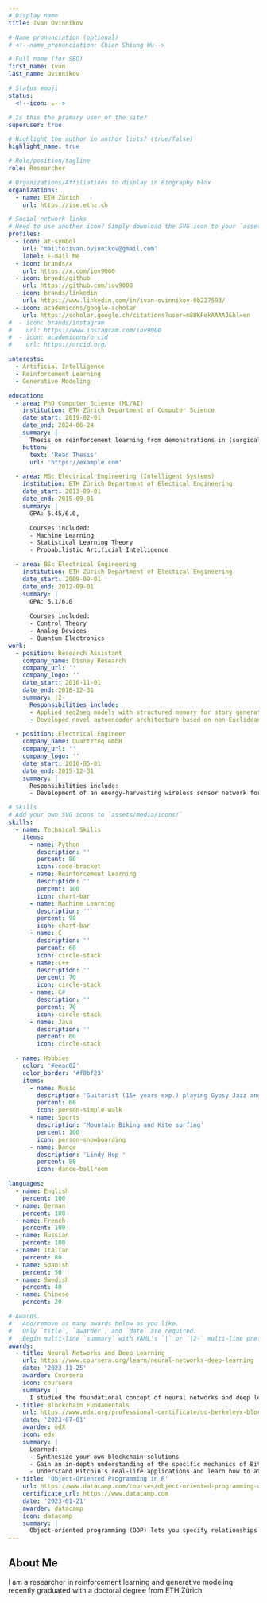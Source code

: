 ```yaml
---
# Display name
title: Ivan Ovinnikov

# Name pronunciation (optional)
# <!--name_pronunciation: Chien Shiung Wu-->

# Full name (for SEO)
first_name: Ivan    
last_name: Ovinnikov

# Status emoji
status:
  <!--icon: ☕️-->

# Is this the primary user of the site?
superuser: true

# Highlight the author in author lists? (true/false)
highlight_name: true

# Role/position/tagline
role: Researcher

# Organizations/Affiliations to display in Biography blox
organizations:
  - name: ETH Zürich
    url: https://ise.ethz.ch

# Social network links
# Need to use another icon? Simply download the SVG icon to your `assets/media/icons/` folder.
profiles:
  - icon: at-symbol
    url: 'mailto:ivan.ovinnikov@gmail.com'
    label: E-mail Me
  - icon: brands/x
    url: https://x.com/iov9000
  - icon: brands/github
    url: https://github.com/iov9000
  - icon: brands/linkedin
    url: https://www.linkedin.com/in/ivan-ovinnikov-0b227593/
  - icon: academicons/google-scholar
    url: https://scholar.google.ch/citations?user=m8UKFekAAAAJ&hl=en
#  - icon: brands/instagram
#    url: https://www.instagram.com/iov9000
#  - icon: academicons/orcid
#    url: https://orcid.org/

interests:
  - Artificial Intelligence
  - Reinforcement Learning
  - Generative Modeling

education:
  - area: PhD Computer Science (ML/AI)
    institution: ETH Zürich Department of Computer Science
    date_start: 2019-02-01
    date_end: 2024-06-24
    summary: |
      Thesis on reinforcement learning from demonstrations in (surgical) digital twins. Supervised by Prof. Joachim Buhmann and Prof. Andreas Krause.
    button:
      text: 'Read Thesis'
      url: 'https://example.com'

  - area: MSc Electrical Engineering (Intelligent Systems)
    institution: ETH Zürich Department of Electical Engineering
    date_start: 2013-09-01
    date_end: 2015-09-01
    summary: |
      GPA: 5.45/6.0,

      Courses included:
      - Machine Learning 
      - Statistical Learning Theory
      - Probabilistic Artificial Intelligence

  - area: BSc Electrical Engineering
    institution: ETH Zürich Department of Electical Engineering
    date_start: 2009-09-01
    date_end: 2012-09-01
    summary: |
      GPA: 5.1/6.0
      
      Courses included:
      - Control Theory
      - Analog Devices 
      - Quantum Electronics
work:
  - position: Research Assistant
    company_name: Disney Research 
    company_url: ''
    company_logo: ''
    date_start: 2016-11-01
    date_end: 2018-12-31
    summary: |2-
      Responsibilities include:
      - Applied seq2seq models with structured memory for story generation.
      - Developed novel autoencoder architecture based on non-Euclidean latent space geometry.

  - position: Electrical Engineer 
    company_name: Quartzteq GmbH
    company_url: ''
    company_logo: ''
    date_start: 2010-05-01
    date_end: 2015-12-31
    summary: |
      Responsibilities include:
      - Development of an energy-harvesting wireless sensor network for health monitoring of large electrical machines

# Skills
# Add your own SVG icons to `assets/media/icons/`
skills:
  - name: Technical Skills
    items:
      - name: Python
        description: ''
        percent: 80
        icon: code-bracket
      - name: Reinforcement Learning
        description: ''
        percent: 100
        icon: chart-bar
      - name: Machine Learning
        description: ''
        percent: 90
        icon: chart-bar
      - name: C 
        description: ''
        percent: 60
        icon: circle-stack
      - name: C++ 
        description: ''
        percent: 70
        icon: circle-stack
      - name: C# 
        description: ''
        percent: 70
        icon: circle-stack
      - name: Java 
        description: ''
        percent: 60
        icon: circle-stack

  - name: Hobbies
    color: '#eeac02'
    color_border: '#f0bf23'
    items:
      - name: Music
        description: 'Guitarist (15+ years exp.) playing Gypsy Jazz and Progressive Metal'
        percent: 60
        icon: person-simple-walk
      - name: Sports
        description: 'Mountain Biking and Kite surfing'
        percent: 100
        icon: person-snowboarding
      - name: Dance
        description: 'Lindy Hop '
        percent: 80
        icon: dance-ballroom

languages:
  - name: English
    percent: 100
  - name: German
    percent: 100
  - name: French
    percent: 100
  - name: Russian
    percent: 100
  - name: Italian
    percent: 80
  - name: Spanish
    percent: 50
  - name: Swedish
    percent: 40
  - name: Chinese
    percent: 20

# Awards.
#   Add/remove as many awards below as you like.
#   Only `title`, `awarder`, and `date` are required.
#   Begin multi-line `summary` with YAML's `|` or `|2-` multi-line prefix and indent 2 spaces below.
awards:
  - title: Neural Networks and Deep Learning
    url: https://www.coursera.org/learn/neural-networks-deep-learning
    date: '2023-11-25'
    awarder: Coursera
    icon: coursera
    summary: |
      I studied the foundational concept of neural networks and deep learning. By the end, I was familiar with the significant technological trends driving the rise of deep learning; build, train, and apply fully connected deep neural networks; implement efficient (vectorized) neural networks; identify key parameters in a neural network’s architecture; and apply deep learning to your own applications.
  - title: Blockchain Fundamentals
    url: https://www.edx.org/professional-certificate/uc-berkeleyx-blockchain-fundamentals
    date: '2023-07-01'
    awarder: edX
    icon: edx
    summary: |
      Learned:
      - Synthesize your own blockchain solutions
      - Gain an in-depth understanding of the specific mechanics of Bitcoin
      - Understand Bitcoin’s real-life applications and learn how to attack and destroy Bitcoin, Ethereum, smart contracts and Dapps, and alternatives to Bitcoin’s Proof-of-Work consensus algorithm
  - title: 'Object-Oriented Programming in R'
    url: https://www.datacamp.com/courses/object-oriented-programming-with-s3-and-r6-in-r
    certificate_url: https://www.datacamp.com
    date: '2023-01-21'
    awarder: datacamp
    icon: datacamp
    summary: |
      Object-oriented programming (OOP) lets you specify relationships between functions and the objects that they can act on, helping you manage complexity in your code. This is an intermediate level course, providing an introduction to OOP, using the S3 and R6 systems. S3 is a great day-to-day R programming tool that simplifies some of the functions that you write. R6 is especially useful for industry-specific analyses, working with web APIs, and building GUIs.
---
```


## About Me

I am a researcher in reinforcement learning and generative modeling recently graduated with a doctoral degree from ETH Zürich.

